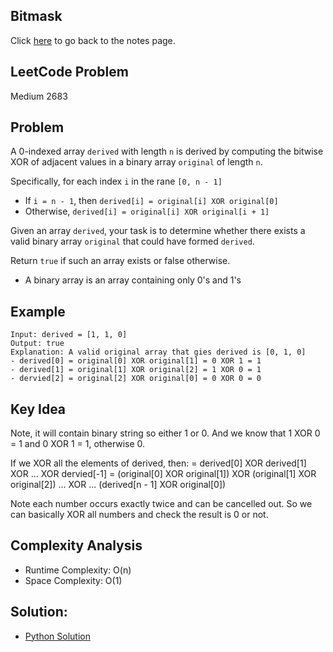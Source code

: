 ## Bitmask
Click [here](../notes.md) to go back to the notes page.

## LeetCode Problem
Medium 2683

## Problem
A 0-indexed array `derived` with length `n` is derived by computing the bitwise XOR of adjacent values in a binary array `original` of length `n`.

Specifically, for each index `i` in the rane `[0, n - 1]`
- If `i = n - 1`, then `derived[i] = original[i] XOR original[0]`
- Otherwise, `derived[i] = original[i] XOR original[i + 1]`

Given an array `derived`, your task is to determine whether there exists a valid binary array `original` that could have formed `derived`.

Return `true` if such an array exists or false otherwise.
- A binary array is an array containing only 0's and 1's

## Example
```
Input: derived = [1, 1, 0]
Output: true
Explanation: A valid original array that gies derived is [0, 1, 0]
- derived[0] = original[0] XOR original[1] = 0 XOR 1 = 1
- derived[1] = original[1] XOR original[2] = 1 XOR 0 = 1
- dervied[2] = original[2] XOR original[0] = 0 XOR 0 = 0
```

## Key Idea
Note, it will contain binary string so either 1 or 0. And we know that 1 XOR 0 = 1 and 0 XOR 1 = 1, otherwise 0.

If we XOR all the elements of derived, then:
= derived[0] XOR derived[1] XOR ... XOR dervied[-1]
= (original[0] XOR original[1]) XOR (original[1] XOR original[2]) ... XOR ... (derived[n - 1] XOR original[0])

Note each number occurs exactly twice and can be cancelled out. So we can basically XOR all numbers and check the result is 0 or not.

## Complexity Analysis
- Runtime Complexity: O(n)
- Space Complexity: O(1)

## Solution:
- [Python Solution](./solution.py)